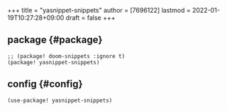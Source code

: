 +++
title = "yasnippet-snippets"
author = [7696122]
lastmod = 2022-01-19T10:27:28+09:00
draft = false
+++

## package {#package}

```elisp
;; (package! doom-snippets :ignore t)
(package! yasnippet-snippets)
```


## config {#config}

```elisp
(use-package! yasnippet-snippets)
```
